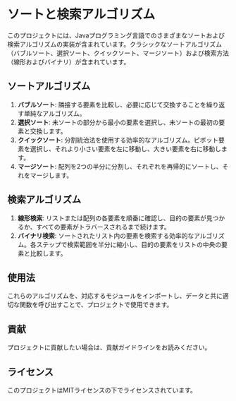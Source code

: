 # ソートと検索アルゴリズム

このプロジェクトには、Javaプログラミング言語でのさまざまなソートおよび検索アルゴリズムの実装が含まれています。クラシックなソートアルゴリズム（バブルソート、選択ソート、クイックソート、マージソート）および検索方法（線形およびバイナリ）が含まれています。

## ソートアルゴリズム

1. **バブルソート**: 隣接する要素を比較し、必要に応じて交換することを繰り返す単純なアルゴリズム。
2. **選択ソート**: 未ソートの部分から最小の要素を選択し、未ソートの最初の要素と交換します。
3. **クイックソート**: 分割統治法を使用する効率的なアルゴリズム。ピボット要素を選択し、それより小さい要素を左に移動し、大きい要素を右に移動します。
4. **マージソート**: 配列を2つの半分に分割し、それぞれを再帰的にソートし、それをマージします。

## 検索アルゴリズム

1. **線形検索**: リストまたは配列の各要素を順番に確認し、目的の要素が見つかるか、すべての要素がトラバースされるまで続けます。
2. **バイナリ検索**: ソートされたリスト内の要素を検索する効率的なアルゴリズム。各ステップで検索範囲を半分に縮小し、目的の要素をリストの中央の要素と比較します。

## 使用法

これらのアルゴリズムを、対応するモジュールをインポートし、データと共に適切な関数を呼び出すことで、プロジェクトで使用できます。

## 貢献

プロジェクトに貢献したい場合は、貢献ガイドラインをお読みください。

## ライセンス

このプロジェクトはMITライセンスの下でライセンスされています。
